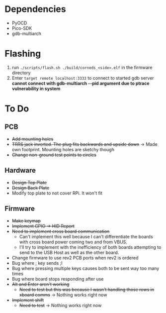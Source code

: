 # Dependencies
 * PyOCD
 * Pico-SDK
 * gdb-multiarch

# Flashing
1. run `./scripts/flash.sh ./build/corneds_<side>.elf` in the firmware directory
2. Enter `target remote localhost:3333` to connect to started gdb server
**cannot connect with gdb-multiarch --pid argument due to ptrace vulnerability in system**


# To Do
## PCB
 * ~~Add mounting holes~~
 * ~~TRRS jack inverted. The plug fits backwards and upside down~~ -> Made own footprint. Mounting holes are sketchy though
 * ~~Change non-ground test points to circles~~

## Hardware
 * ~~Design Top Plate~~
 * ~~Design Back Plate~~
 * Modify top plate to not cover RPi. It won't fit

## Firmware
 * ~~Make keymap~~
 * ~~Implement GPIO -> HID Report~~
 * ~~Need to implement cross board communication~~
   * Can't implement this well because I can't differentiate the boards with cross board power coming two and from VBUS.
   * I'll try to implement with the inefficiency of both boards attempting to send to the USB Host as well as the other board.
 * Change firmware to use rev2 PCB ports when rev2 is ordered
 * Bug where ; key sends ;l
 * Bug where pressing multiple keys causes both to be sent way too many times
 * Bug where board stops responding after use
 * ~~Alt and Enter aren't working~~
   * ~~Need to test but this was because I wasn't handling those rows in xboard comms~~ -> Nothing works right now
 * ~~Implement shift~~
   * ~~Need to test~~ -> Nothing works right now
